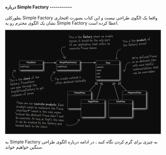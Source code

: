 #### درباره Simple Factory -----------

بطورکلی Simple Factory واقعا یک الگوی طراحی نیست و این کتاب بصورت افتخاری نشان یک الگوی محترم رو به Simple Factory اعطا کرده است.

![](./Images/Pasted%20image%2020240628161717.png)

به Simple Factory به چیزی برای گرم کردن نگاه کنید ، در ادامه درباره الگوی طراحی سنگین خواهیم خواند.